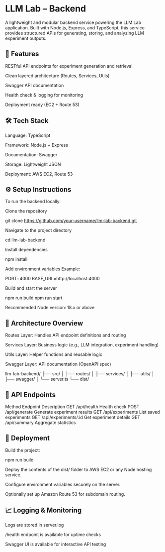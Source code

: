 # LLM Lab – Backend

A lightweight and modular backend service powering the LLM Lab application.
Built with Node.js, Express, and TypeScript, this service provides structured APIs for generating, storing, and analyzing LLM experiment outputs.

## 🚀 Features

RESTful API endpoints for experiment generation and retrieval

Clean layered architecture (Routes, Services, Utils)

Swagger API documentation

Health check & logging for monitoring

Deployment ready (EC2 + Route 53)

## 🛠 Tech Stack

Language: TypeScript

Framework: Node.js + Express

Documentation: Swagger

Storage: Lightweight JSON

Deployment: AWS EC2, Route 53

## ⚙️ Setup Instructions

To run the backend locally:

Clone the repository

git clone https://github.com/your-username/llm-lab-backend.git


Navigate to the project directory

cd llm-lab-backend


Install dependencies

npm install


Add environment variables
Example:

PORT=4000
BASE_URL=http://localhost:4000


Build and start the server

npm run build
npm run start


Recommended Node version: 18.x or above

## 🧭 Architecture Overview

Routes Layer: Handles API endpoint definitions and routing

Services Layer: Business logic (e.g., LLM integration, experiment handling)

Utils Layer: Helper functions and reusable logic

Swagger Layer: API documentation (OpenAPI spec)

llm-lab-backend/
├── src/
│   ├── routes/
│   ├── services/
│   ├── utils/
│   ├── swagger/
│   └── server.ts
└── dist/

## 📡 API Endpoints
Method	Endpoint	Description
GET	/api/health	Health check
POST	/api/generate	Generate experiment results
GET	/api/experiments	List saved experiments
GET	/api/experiments/:id	Get experiment details
GET	/api/summary	Aggregate statistics
## 🚀 Deployment

Build the project:

npm run build


Deploy the contents of the dist/ folder to AWS EC2 or any Node hosting service.

Configure environment variables securely on the server.

Optionally set up Amazon Route 53 for subdomain routing.

## 📈 Logging & Monitoring

Logs are stored in server.log

/health endpoint is available for uptime checks

Swagger UI is available for interactive API testing